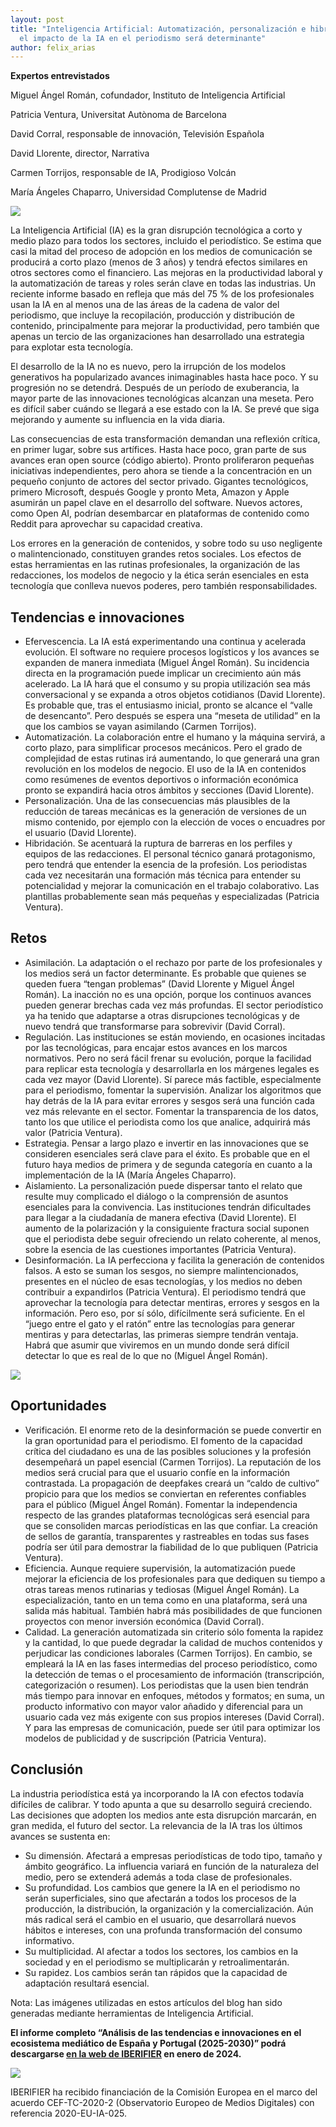 ```yaml
---
layout: post
title: "Inteligencia Artificial: Automatización, personalización e hibridación:
  el impacto de la IA en el periodismo será determinante"
author: felix_arias
---
```

<!--StartFragment-->

**Expertos entrevistados**

Miguel Ángel Román, cofundador, Instituto de Inteligencia Artificial

Patricia Ventura, Universitat Autònoma de Barcelona

David Corral, responsable de innovación, Televisión Española

David Llorente, director, Narrativa

Carmen Torrijos, responsable de IA, Prodigioso Volcán

María Ángeles Chaparro, Universidad Complutense de Madrid

![](/images/001/ia-1.png)

La Inteligencia Artificial (IA) es la gran disrupción tecnológica a corto y medio plazo para todos los sectores, incluido el periodístico. Se estima que casi la mitad del proceso de adopción en los medios de comunicación se producirá a corto plazo (menos de 3 años) y tendrá efectos similares en otros sectores como el financiero. Las mejoras en la productividad laboral y la automatización de tareas y roles serán clave en todas las industrias. Un reciente informe basado en refleja que más del 75 % de los profesionales usan la IA en al menos una de las áreas de la cadena de valor del periodismo, que incluye la recopilación, producción y distribución de contenido, principalmente para mejorar la productividad, pero también que apenas un tercio de las organizaciones han desarrollado una estrategia para explotar esta tecnología.

El desarrollo de la IA no es nuevo, pero la irrupción de los modelos generativos ha popularizado avances inimaginables hasta hace poco. Y su progresión no se detendrá. Después de un período de exuberancia, la mayor parte de las innovaciones tecnológicas alcanzan una meseta. Pero es difícil saber cuándo se llegará a ese estado con la IA. Se prevé que siga mejorando y aumente su influencia en la vida diaria. 

Las consecuencias de esta transformación demandan una reflexión crítica, en primer lugar, sobre sus artífices. Hasta hace poco, gran parte de sus avances eran open source (código abierto). Pronto proliferaron pequeñas iniciativas independientes, pero ahora se tiende a la concentración en un pequeño conjunto de actores del sector privado. Gigantes tecnológicos, primero Microsoft, después Google y pronto Meta, Amazon y Apple asumirán un papel clave en el desarrollo del software. Nuevos actores, como Open AI, podrían desembarcar en plataformas de contenido como Reddit para aprovechar su capacidad creativa. 

Los errores en la generación de contenidos, y sobre todo su uso negligente o malintencionado, constituyen grandes retos sociales. Los efectos de estas herramientas en las rutinas profesionales, la organización de las redacciones, los modelos de negocio y la ética serán esenciales en esta tecnología que conlleva nuevos poderes, pero también responsabilidades.



## Tendencias e innovaciones

* Efervescencia. La IA está experimentando una continua y acelerada evolución. El software no requiere procesos logísticos y los avances se expanden de manera inmediata (Miguel Ángel Román). Su incidencia directa en la programación puede implicar un crecimiento aún más acelerado. La IA hará que el consumo y su propia utilización sea más conversacional y se expanda a otros objetos cotidianos (David Llorente). Es probable que, tras el entusiasmo inicial, pronto se alcance el “valle de desencanto”. Pero después se espera una “meseta de utilidad” en la que los cambios se vayan asimilando (Carmen Torrijos).
* Automatización. La colaboración entre el humano y la máquina servirá, a corto plazo, para simplificar procesos mecánicos. Pero el grado de complejidad de estas rutinas irá aumentando, lo que generará una gran revolución en los modelos de negocio. El uso de la IA en contenidos como resúmenes de eventos deportivos o información económica pronto se expandirá hacia otros ámbitos y secciones (David Llorente).
* Personalización. Una de las consecuencias más plausibles de la reducción de tareas mecánicas es la generación de versiones de un mismo contenido, por ejemplo con la elección de voces o encuadres por el usuario (David Llorente).
* Hibridación. Se acentuará la ruptura de barreras en los perfiles y equipos de las redacciones. El personal técnico ganará protagonismo, pero tendrá que entender la esencia de la profesión. Los periodistas cada vez necesitarán una formación más técnica para entender su potencialidad y mejorar la comunicación en el trabajo colaborativo. Las plantillas probablemente sean más pequeñas y especializadas (Patricia Ventura).



## Retos

* Asimilación. La adaptación o el rechazo por parte de los profesionales y los medios será un factor determinante. Es probable que quienes se queden fuera “tengan problemas” (David Llorente y Miguel Ángel Román). La inacción no es una opción, porque los continuos avances pueden generar brechas cada vez más profundas. El sector periodístico ya ha tenido que adaptarse a otras disrupciones tecnológicas y de nuevo tendrá que transformarse para sobrevivir (David Corral).
* Regulación. Las instituciones se están moviendo, en ocasiones incitadas por las tecnológicas, para encajar estos avances en los marcos normativos. Pero no será fácil frenar su evolución, porque la facilidad para replicar esta tecnología y desarrollarla en los márgenes legales es cada vez mayor (David Llorente). Sí parece más factible, especialmente para el periodismo, fomentar la supervisión. Analizar los algoritmos que hay detrás de la IA para evitar errores y sesgos será una función cada vez más relevante en el sector. Fomentar la transparencia de los datos, tanto los que utilice el periodista como los que analice, adquirirá más valor (Patricia Ventura).
* Estrategia. Pensar a largo plazo e invertir en las innovaciones que se consideren esenciales será clave para el éxito. Es probable que en el futuro haya medios de primera y de segunda categoría en cuanto a la implementación de la IA (María Ángeles Chaparro).
* Aislamiento. La personalización puede dispersar tanto el relato que resulte muy complicado el diálogo o la comprensión de asuntos esenciales para la convivencia. Las instituciones tendrán dificultades para llegar a la ciudadanía de manera efectiva (David Llorente). El aumento de la polarización y la consiguiente fractura social suponen que el periodista debe seguir ofreciendo un relato coherente, al menos, sobre la esencia de las cuestiones importantes (Patricia Ventura).
* Desinformación. La IA perfecciona y facilita la generación de contenidos falsos. A esto se suman los sesgos, no siempre malintencionados, presentes en el núcleo de esas tecnologías, y los medios no deben contribuir a expandirlos (Patricia Ventura). El periodismo tendrá que aprovechar la tecnología para detectar mentiras, errores y sesgos en la información. Pero eso, por sí sólo, difícilmente será suficiente. En el “juego entre el gato y el ratón” entre las tecnologías para generar mentiras y para detectarlas, las primeras siempre tendrán ventaja. Habrá que asumir que viviremos en un mundo donde será difícil detectar lo que es real de lo que no (Miguel Ángel Román).

![](/images/001/ia-2.png)

## Oportunidades

* Verificación. El enorme reto de la desinformación se puede convertir en la gran oportunidad para el periodismo. El fomento de la capacidad crítica del ciudadano es una de las posibles soluciones y la profesión desempeñará un papel esencial (Carmen Torrijos). La reputación de los medios será crucial para que el usuario confíe en la información contrastada. La propagación de deepfakes creará un “caldo de cultivo” propicio para que los medios se conviertan en referentes confiables para el público (Miguel Ángel Román). Fomentar la independencia respecto de las grandes plataformas tecnológicas será esencial para que se consoliden marcas periodísticas en las que confiar. La creación de sellos de garantía, transparentes y rastreables en todas sus fases podría ser útil para demostrar la fiabilidad de lo que publiquen (Patricia Ventura). 
* Eficiencia. Aunque requiere supervisión, la automatización puede mejorar la eficiencia de los profesionales para que dediquen su tiempo a otras tareas menos rutinarias y tediosas (Miguel Ángel Román). La especialización, tanto en un tema como en una plataforma, será una salida más habitual. También habrá más posibilidades de que funcionen proyectos con menor inversión económica (David Corral).
* Calidad. La generación automatizada sin criterio sólo fomenta la rapidez y la cantidad, lo que puede degradar la calidad de muchos contenidos y perjudicar las condiciones laborales (Carmen Torrijos). En cambio, se empleará la IA en las fases intermedias del proceso periodístico, como la detección de temas o el procesamiento de información (transcripción, categorización o resumen). Los periodistas que la usen bien tendrán más tiempo para innovar en enfoques, métodos y formatos; en suma, un producto informativo con mayor valor añadido y diferencial para un usuario cada vez más exigente con sus propios intereses (David Corral). Y para las empresas de comunicación, puede ser útil para optimizar los modelos de publicidad y de suscripción (Patricia Ventura). 



## Conclusión

La industria periodística está ya incorporando la IA con efectos todavía difíciles de calibrar. Y todo apunta a que su desarrollo seguirá creciendo. Las decisiones que adopten los medios ante esta disrupción marcarán, en gran medida, el futuro del sector. La relevancia de la IA tras los últimos avances se sustenta en:

* Su dimensión. Afectará a empresas periodísticas de todo tipo, tamaño y ámbito geográfico. La influencia variará en función de la naturaleza del medio, pero se extenderá además a toda clase de profesionales.
* Su profundidad. Los cambios que genere la IA en el periodismo no serán superficiales, sino que afectarán a todos los procesos de la producción, la distribución, la organización y la comercialización. Aún más radical será el cambio en el usuario, que desarrollará nuevos hábitos e intereses, con una profunda transformación del consumo informativo.
* Su multiplicidad. Al afectar a todos los sectores, los cambios en la sociedad y en el periodismo se multiplicarán y retroalimentarán.
* Su rapidez. Los cambios serán tan rápidos que la capacidad de adaptación resultará esencial.



Nota: Las imágenes utilizadas en estos artículos del blog han sido generadas mediante herramientas de Inteligencia Artificial.

**El informe completo “Análisis de las tendencias e innovaciones en el ecosistema mediático de España y Portugal (2025-2030)” podrá descargarse [en la web de IBERIFIER](https://iberifier.eu/resultados/) en enero de 2024.**

![](/images/001/faldón.png)

IBERIFIER ha recibido financiación de la Comisión Europea en el marco del acuerdo CEF-TC-2020-2 (Observatorio Europeo de Medios Digitales) con referencia 2020-EU-IA-025.

<!--EndFragment-->